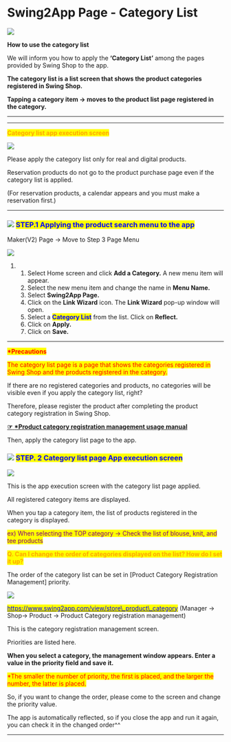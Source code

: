 # Swing2App Page - Category List

![](https://support.swing2app.com/wp-content/uploads/2021/03/ship1.png)

**How to use the category list**

We will inform you how to apply the **‘Category List’** among the pages provided by Swing Shop to the app.

**The category list is a list screen that shows the product categories registered in Swing Shop.**&#x20;

**Tapping a category item → moves to the product list page registered in the category.**&#x20;

***

***

<mark style="color:orange;">**Category list app execution screen**</mark>

![](https://support.swing2app.com/wp-content/uploads/2021/03/%EC%B9%B4%ED%85%8C%EA%B3%A0%EB%A6%AC%EB%A6%AC%EC%8A%A4%ED%8A%B8%EA%B8%80%EB%A1%9C%EB%B2%8C.png)

Please apply the category list only for real and digital products.

Reservation products do not go to the product purchase page even if the category list is applied.&#x20;

(For reservation products, a calendar appears and you must make a reservation first.)

***

### ![](https://wp.swing2app.co.kr/wp-content/uploads/2020/04/%EB%8B%A8%EB%9D%BD1-1.png) <mark style="color:blue;">**STEP.1 Applying the product search menu to the app**</mark>

Maker(V2) Page → Move to Step 3 Page Menu

![](https://support.swing2app.com/wp-content/uploads/2021/03/%EC%B9%B4%ED%85%8C%EA%B3%A0%EB%A6%AC%EB%A6%AC%EC%8A%A4%ED%8A%B82%EA%B8%80%EB%A1%9C%EB%B2%8C.png)

1.
   1. Select Home screen and click **Add a Category.** A new menu item will appear.
   2. Select the new menu item and change the name in **Menu Name.**
   3. Select **Swing2App Page.**&#x20;
   4. Click on the **Link Wizard** icon. The **Link Wizard** pop-up window will open.&#x20;
   5. Select a <mark style="color:blue;">**Category List**</mark> from the list. Click on **Reflect.**
   6. Click on **Apply.**
   7. Click on **Save.**

***

<mark style="color:red;">**\*Precautions**</mark>

<mark style="color:red;">The category list page is a page that shows the categories registered in Swing Shop and the products registered in the category.</mark>&#x20;

If there are no registered categories and products, no categories will be visible even if you apply the category list, right?

Therefore, please register the product after completing the product category registration in Swing Shop.&#x20;

[**☞** **\*Product category registration management usage manual** ](productcategory-registration.md)

Then, apply the category list page to the app.&#x20;

### ![](https://wp.swing2app.co.kr/wp-content/uploads/2020/04/%EB%8B%A8%EB%9D%BD1-1.png) <mark style="color:blue;">**STEP. 2 Category list page App execution screen**</mark>

![](https://support.swing2app.com/wp-content/uploads/2021/03/%EB%85%B9%ED%99%94\_2021\_03\_12\_15\_42\_16\_705.gif)

This is the app execution screen with the category list page applied.&#x20;

All registered category items are displayed.

When you tap a category item, the list of products registered in the category is displayed.

<mark style="color:purple;">ex) When selecting the TOP category → Check the list of blouse, knit, and tee products</mark>



<mark style="color:orange;">**Q. Can I change the order of categories displayed on the list? How do I set it up?**</mark>

The order of the category list can be set in \[Product Category Registration Management] priority.&#x20;

![](https://support.swing2app.com/wp-content/uploads/2021/03/%EC%B9%B4%ED%85%8C%EA%B3%A0%EB%A6%AC%EB%A6%AC%EC%8A%A4%ED%8A%B83%EA%B8%80%EB%A1%9C%EB%B2%8C.png)

[<mark style="color:blue;">https://www.swing2app.com/view/store\_product\_category</mark>](https://www.swing2app.com/view/store\_product\_category)  (Manager → Shop→ Product → Product Category registration management)

This is the category registration management screen.&#x20;

Priorities are listed here.

**When you select a category, the management window appears. Enter a value in the priority field and save it.**

<mark style="color:red;">\*The smaller the number of priority, the first is placed, and the larger the number, the latter is placed.</mark>&#x20;



So, if you want to change the order, please come to the screen and change the priority value.

The app is automatically reflected, so if you close the app and run it again, you can check it in the changed order^^

***
